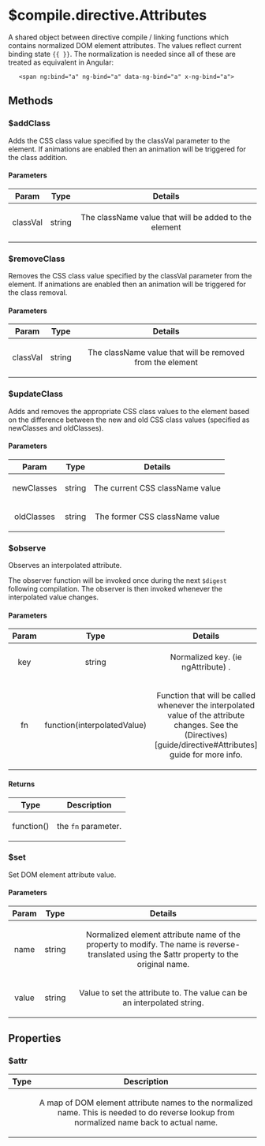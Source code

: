 



# $compile.directive.Attributes








A shared object between directive compile / linking functions which contains normalized DOM
element attributes. The values reflect current binding state `{{ }}`. The normalization is
needed since all of these are treated as equivalent in Angular:

```
   <span ng:bind="a" ng-bind="a" data-ng-bind="a" x-ng-bind="a">
```







  




## Methods
### $addClass
Adds the CSS class value specified by the classVal parameter to the element. If animations
are enabled then an animation will be triggered for the class addition.


#### Parameters

| Param | Type | Details |
| :--: | :--: | :--: |
| classVal | string | <p>The className value that will be added to the element</p>  |






### $removeClass
Removes the CSS class value specified by the classVal parameter from the element. If
animations are enabled then an animation will be triggered for the class removal.


#### Parameters

| Param | Type | Details |
| :--: | :--: | :--: |
| classVal | string | <p>The className value that will be removed from the element</p>  |






### $updateClass
Adds and removes the appropriate CSS class values to the element based on the difference
between the new and old CSS class values (specified as newClasses and oldClasses).


#### Parameters

| Param | Type | Details |
| :--: | :--: | :--: |
| newClasses | string | <p>The current CSS className value</p>  |
| oldClasses | string | <p>The former CSS className value</p>  |






### $observe
Observes an interpolated attribute.

The observer function will be invoked once during the next `$digest` following
compilation. The observer is then invoked whenever the interpolated value
changes.


#### Parameters

| Param | Type | Details |
| :--: | :--: | :--: |
| key | string | <p>Normalized key. (ie ngAttribute) .</p>  |
| fn | function(interpolatedValue) | <p>Function that will be called whenever the interpolated value of the attribute changes. See the (Directives)[guide/directive#Attributes] guide for more info.</p>  |




#### Returns</h4>

| Type | Description |
| :--: | :--: |
| function() | <p>the <code>fn</code> parameter.</p>  |




### $set
Set DOM element attribute value.


#### Parameters

| Param | Type | Details |
| :--: | :--: | :--: |
| name | string | <p>Normalized element attribute name of the property to modify. The name is reverse-translated using the $attr property to the original name.</p>  |
| value | string | <p>Value to set the attribute to. The value can be an interpolated string.</p>  |









## Properties
### $attr

| Type | Description |
| :--: | :--: |
|  | <p>A map of DOM element attribute names to the normalized name. This is needed to do reverse lookup from normalized name back to actual name.</p>  |
  





